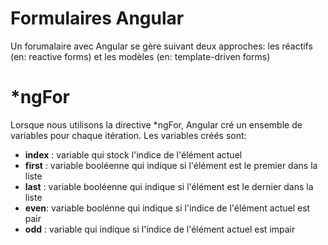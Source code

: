 # Formulaires Angular

Un forumalaire avec Angular se gère suivant deux approches: les réactifs (en: reactive forms) et les modèles (en: template-driven forms)

# *ngFor

Lorsque nous utilisons la directive *ngFor, Angular cré un ensemble de variables pour chaque itération. Les variables créés sont:

- **index** : variable qui stock l'indice de l'élément actuel
- **first** : variable booléenne qui indique si l'élément est le premier dans la liste
- **last** : variable booléenne qui indique si l'élément est le dernier dans la liste
- **even**: variable boolénne qui indique si l'indice de l'élément actuel est pair
- **odd** : variable qui indique si l'indice de l'élément actuel est impair
